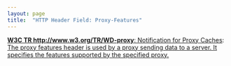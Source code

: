 ```yaml
---
layout: page
title:  "HTTP Header Field: Proxy-Features"
---
```


[**W3C TR http://www.w3.org/TR/WD-proxy**: Notification for Proxy Caches](/specs/W3C/TR/WD-proxy "A mechanism to enable better functioning of proxies is proposed. This mechanism allows proxies to inform a remote server about transactions performed using the cache and for servers to inform proxies when data becomes stale."): [The proxy features header is used by a proxy sending data to a server. It specifies the features supported by the specified proxy.]()

